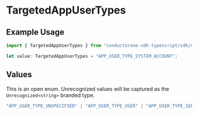 # TargetedAppUserTypes

## Example Usage

```typescript
import { TargetedAppUserTypes } from "conductorone-sdk-typescript/sdk/models/shared";

let value: TargetedAppUserTypes = "APP_USER_TYPE_SYSTEM_ACCOUNT";
```

## Values

This is an open enum. Unrecognized values will be captured as the `Unrecognized<string>` branded type.

```typescript
"APP_USER_TYPE_UNSPECIFIED" | "APP_USER_TYPE_USER" | "APP_USER_TYPE_SERVICE_ACCOUNT" | "APP_USER_TYPE_SYSTEM_ACCOUNT" | Unrecognized<string>
```